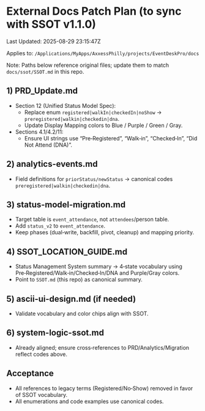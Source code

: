 # External Docs Patch Plan (to sync with SSOT v1.1.0)
Last Updated: 2025-08-29 23:15:47Z

Applies to: `/Applications/MyApps/AxxessPhilly/projects/EventDeskPro/docs`

Note: Paths below reference original files; update them to match `docs/ssot/SSOT.md` in this repo.

## 1) PRD_Update.md
- Section 12 (Unified Status Model Spec):
  - Replace enum `registered|walkIn|checkedIn|noShow` → `preregistered|walkin|checkedin|dna`.
  - Update Display Mapping colors to Blue / Purple / Green / Gray.
- Sections 4.1/4.2/11:
  - Ensure UI strings use “Pre‑Registered”, “Walk‑in”, “Checked‑In”, “Did Not Attend (DNA)”.

## 2) analytics-events.md
- Field definitions for `priorStatus/newStatus` → canonical codes `preregistered|walkin|checkedin|dna`.

## 3) status-model-migration.md
- Target table is `event_attendance`, not `attendees`/person table.
- Add `status_v2` to `event_attendance`.
- Keep phases (dual‑write, backfill, pivot, cleanup) and mapping priority.

## 4) SSOT_LOCATION_GUIDE.md
- Status Management System summary → 4‑state vocabulary using Pre‑Registered/Walk‑in/Checked‑In/DNA and Purple/Gray colors.
- Point to `SSOT.md` (this repo) as canonical summary.

## 5) ascii-ui-design.md (if needed)
- Validate vocabulary and color chips align with SSOT.

## 6) system-logic-ssot.md
- Already aligned; ensure cross‑references to PRD/Analytics/Migration reflect codes above.

## Acceptance
- All references to legacy terms (Registered/No‑Show) removed in favor of SSOT vocabulary.
- All enumerations and code examples use canonical codes.
